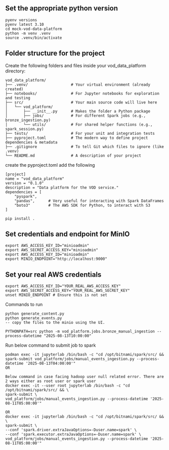 ## Set the appropriate python version 
```
pyenv versions
pyenv latest 3.10
cd mock-vod-data-platform
python -m venv .venv
source .venv/bin/activate
```
## Folder structure for the project
Create the following folders and files inside your vod_data_platform directory:

```
vod_data_platform/
├── .venv/                   # Your virtual environment (already created)
├── notebooks/               # For Jupyter notebooks for exploration and testing
├── src/                     # Your main source code will live here
│   └── vod_platform/
│       ├── __init__.py      # Makes the folder a Python package
│       ├── jobs/            # For different Spark jobs (e.g., bronze_ingestion.py)
│       └── utils/           # For shared helper functions (e.g., spark_session.py)
├── tests/                   # For your unit and integration tests
├── pyproject.toml           # The modern way to define project dependencies & metadata
├── .gitignore               # To tell Git which files to ignore (like .venv)
└── README.md                # A description of your project

```
create the pyproject.toml
add the following 
```
[project]
name = "vod_data_platform"
version = "0.1.0"
description = "Data platform for the VOD service."
dependencies = [
    "pyspark",
    "pandas",      # Very useful for interacting with Spark DataFrames
    "boto3"        # The AWS SDK for Python, to interact with S3
]
```

```
pip install .
```

## Set credentials and endpoint for MinIO

```export AWS_ACCESS_KEY_ID="minioadmin"
export AWS_ACCESS_KEY_ID="minioadmin"
export AWS_SECRET_ACCESS_KEY="minioadmin"
export AWS_ACCESS_KEY_ID="minioadmin"
export MINIO_ENDPOINT="http://localhost:9000"
```
## Set your real AWS credentials
```
export AWS_ACCESS_KEY_ID="YOUR_REAL_AWS_ACCESS_KEY"
export AWS_SECRET_ACCESS_KEY="YOUR_REAL_AWS_SECRET_KEY"
unset MINIO_ENDPOINT # Ensure this is not set
```


Commands to run
```
python generate_content.py
python generate_events.py
-- copy the files to the minio using the UI.

PYTHONPATH=src python -m vod_platform.jobs.bronze_manual_ingestion --process-datetime "2025-08-13T10:00:00"
```

Run below command to submit job to spark

```shell
podman exec -it jupyterlab /bin/bash -c "cd /opt/bitnami/spark/src/ && spark-submit vod_platform/jobs/manual_events_ingestion.py --process-datetime '2025-08-13T04:00:00'"
OR

Below command in case facing hadoop user null related error. There are 2 ways either as root user or spark user
docker exec -it --user root jupyterlab /bin/bash -c "cd /opt/bitnami/spark/src/ && \
spark-submit \
vod_platform/jobs/manual_events_ingestion.py --process-datetime '2025-08-11T05:00:00'"

OR 
docker exec -it jupyterlab /bin/bash -c "cd /opt/bitnami/spark/src/ && \
spark-submit \
--conf 'spark.driver.extraJavaOptions=-Duser.name=spark' \
--conf 'spark.executor.extraJavaOptions=-Duser.name=spark' \
vod_platform/jobs/manual_events_ingestion.py --process-datetime '2025-08-11T05:00:00'"
```